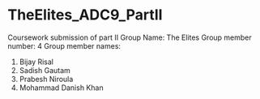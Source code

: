 # TheElites_ADC9_PartII
Coursework submission of part II
Group Name: The Elites
Group member number: 4
Group member names:
1. Bijay Risal
2. Sadish Gautam
3. Prabesh Niroula
4. Mohammad Danish Khan
